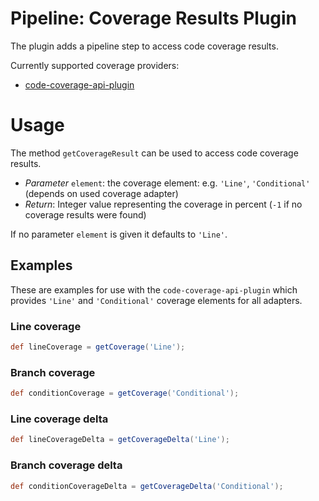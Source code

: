 # Pipeline: Coverage Results Plugin

The plugin adds a pipeline step to access code coverage results.

Currently supported coverage providers:
- [code-coverage-api-plugin](https://jenkins.io/projects/gsoc/2018/code-coverage-api-plugin/)

# Usage

The method `getCoverageResult` can be used to access code coverage results.

- _Parameter_ `element`: the coverage element: e.g. `'Line'`, `'Conditional'` (depends on used coverage adapter)
- _Return_: Integer value representing the coverage in percent (`-1` if no coverage results were found)

If no parameter `element` is given it defaults to `'Line'`.

## Examples

These are examples for use with the `code-coverage-api-plugin` which provides `'Line'` and `'Conditional'` coverage elements for all adapters.

### Line coverage
```groovy
def lineCoverage = getCoverage('Line');
```

### Branch coverage
```groovy
def conditionCoverage = getCoverage('Conditional');
```

### Line coverage delta
```groovy
def lineCoverageDelta = getCoverageDelta('Line');
```

### Branch coverage delta
```groovy
def conditionCoverageDelta = getCoverageDelta('Conditional');
```
